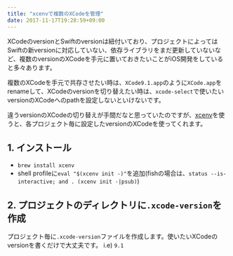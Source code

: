 ```yaml
---
title: "xcenvで複数のXCodeを管理"
date: 2017-11-17T19:28:59+09:00
---
```

XCodeのversionとSwiftのversionは紐付いており、プロジェクトによってはSwiftの新versionに対応していない、依存ライブラリをまだ更新していないなど、複数のversionのXCodeを手元に置いておきたいことがiOS開発をしていると多々あります。

<!--more-->

複数のXCodeを手元で共存させたい時は、`XCode9.1.app`のように`XCode.app`をrenameして、XCodeのversionを切り替えたい時は、`xcode-select`で使いたいversionのXCodeへのpathを設定しないといけないです。

違うversionのXCodeの切り替えが手間だなと思っていたのですが、[xcenv](https://github.com/xcenv/xcenv)を使うと、各プロジェクト毎に設定したversionのXCodeを使ってくれます。

## 1. インストール
- `brew install xcenv`
- shell profileに`eval "$(xcenv init -)"`を追加(fishの場合は、`status --is-interactive; and . (xcenv init -|psub)`)

## 2. プロジェクトのディレクトリに`.xcode-version`を作成
プロジェクト毎に`.xcode-version`ファイルを作成します。使いたいXCodeのversionを書くだけで大丈夫です。 i.e) `9.1`